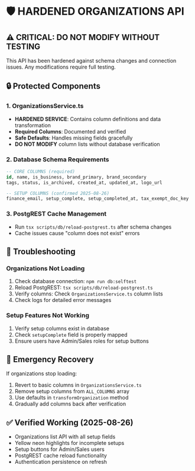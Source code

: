 # 🛡️ HARDENED ORGANIZATIONS API

## ⚠️ CRITICAL: DO NOT MODIFY WITHOUT TESTING

This API has been hardened against schema changes and connection issues. Any modifications require full testing.

## 🔒 Protected Components

### 1. OrganizationsService.ts
- **HARDENED SERVICE**: Contains column definitions and data transformation
- **Required Columns**: Documented and verified
- **Safe Defaults**: Handles missing fields gracefully
- **DO NOT MODIFY** column lists without database verification

### 2. Database Schema Requirements
```sql
-- CORE COLUMNS (required)
id, name, is_business, brand_primary, brand_secondary
tags, status, is_archived, created_at, updated_at, logo_url

-- SETUP COLUMNS (confirmed 2025-08-26)
finance_email, setup_complete, setup_completed_at, tax_exempt_doc_key
```

### 3. PostgREST Cache Management
- Run `tsx scripts/db/reload-postgrest.ts` after schema changes
- Cache issues cause "column does not exist" errors

## 🔧 Troubleshooting

### Organizations Not Loading
1. Check database connection: `npm run db:selftest`
2. Reload PostgREST: `tsx scripts/db/reload-postgrest.ts`
3. Verify columns: Check `OrganizationsService.ts` column lists
4. Check logs for detailed error messages

### Setup Features Not Working
1. Verify setup columns exist in database
2. Check `setupComplete` field is properly mapped
3. Ensure users have Admin/Sales roles for setup buttons

## 🚨 Emergency Recovery
If organizations stop loading:
1. Revert to basic columns in `OrganizationsService.ts`
2. Remove setup columns from `ALL_COLUMNS` array
3. Use defaults in `transformOrganization` method
4. Gradually add columns back after verification

## ✅ Verified Working (2025-08-26)
- Organizations list API with all setup fields
- Yellow neon highlights for incomplete setups  
- Setup buttons for Admin/Sales users
- PostgREST cache reload functionality
- Authentication persistence on refresh